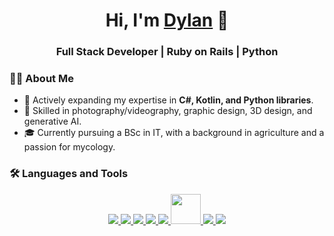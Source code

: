 #

<h1 align="center">Hi, I'm <a href="https://github.com/your-username" target="_blank">Dylan</a> 👋</h1>

<h3 align="center">Full Stack Developer | Ruby on Rails | Python</h3>

### 👨‍💻 About Me

- 🔭 Actively expanding my expertise in **C#, Kotlin, and Python libraries**.
- 🎥 Skilled in photography/videography, graphic design, 3D design, and generative AI.
- 🎓 Currently pursuing a BSc in IT, with a background in agriculture and a passion for mycology.

### 🛠️ Languages and Tools

<p align="center"> 
  <a href="https://www.ruby-lang.org/en/" target="_blank"> 
    <img src="https://img.icons8.com/color/48/000000/ruby-programming-language.png"/> 
  </a> 
  <a href="https://www.python.org/" target="_blank"> 
    <img src="https://img.icons8.com/color/48/000000/python.png"/> 
  </a> 
  <a href="https://developer.mozilla.org/en-US/docs/Web/JavaScript" target="_blank"> 
    <img src="https://img.icons8.com/color/48/000000/javascript.png"/> 
  </a> 
  <a href="https://getbootstrap.com/" target="_blank">
    <img src="https://img.icons8.com/color/48/000000/bootstrap.png"/>
  </a>
  <a href="https://www.adobe.com/products/photoshop.html" target="_blank">
    <img src="https://img.icons8.com/color/48/000000/adobe-photoshop.png"/>
  </a>
  <a href="https://godotengine.org/" target="_blank">
    <img src="https://upload.wikimedia.org/wikipedia/commons/thumb/6/6a/Godot_icon.svg/1200px-Godot_icon.svg.png" width="48" height="48"/>
  </a>
  <a href="https://www.adobe.com/products/illustrator.html" target="_blank">
    <img src="https://img.icons8.com/color/48/000000/adobe-illustrator.png"/>
  </a>
  <a href="https://learn.microsoft.com/en-us/dotnet/csharp/" target="_blank">
    <img src="https://img.icons8.com/color/48/000000/c-sharp-logo.png"/>
  </a>
</p>

#
